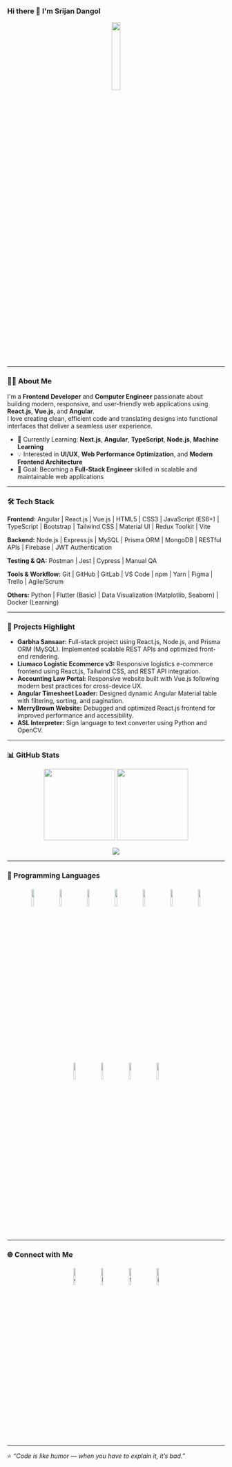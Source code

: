 ### Hi there 👋 I'm Srijan Dangol  

<p align="center">
  <img width="20%" src="https://img.icons8.com/ios-filled/96/000000/programming.png"/>
</p>

---

### 👨‍💻 About Me  
I'm a **Frontend Developer** and **Computer Engineer** passionate about building modern, responsive, and user-friendly web applications using **React.js**, **Vue.js**, and **Angular**.  
I love creating clean, efficient code and translating designs into functional interfaces that deliver a seamless user experience.  

- 🌱 Currently Learning: **Next.js**, **Angular**, **TypeScript**, **Node.js**, **Machine Learning**  
- 💡 Interested in **UI/UX**, **Web Performance Optimization**, and **Modern Frontend Architecture**  
- 🧠 Goal: Becoming a **Full-Stack Engineer** skilled in scalable and maintainable web applications  

---

### 🛠️ Tech Stack  

**Frontend:** Angular |  React.js |  Vue.js |  HTML5 | CSS3 | JavaScript (ES6+) | TypeScript | Bootstrap | Tailwind CSS | Material UI | Redux Toolkit | Vite  

**Backend:** Node.js | Express.js | MySQL | Prisma ORM | MongoDB | RESTful APIs | Firebase | JWT Authentication  

**Testing & QA:** Postman | Jest | Cypress | Manual QA  

**Tools & Workflow:** Git | GitHub | GitLab | VS Code | npm | Yarn | Figma | Trello | Agile/Scrum  

**Others:** Python | Flutter (Basic) | Data Visualization (Matplotlib, Seaborn) | Docker (Learning)  

---

### 🚀 Projects Highlight  

- **Garbha Sansaar:** Full-stack project using React.js, Node.js, and Prisma ORM (MySQL). Implemented scalable REST APIs and optimized front-end rendering.  
- **Liumaco Logistic Ecommerce v3:** Responsive logistics e-commerce frontend using React.js, Tailwind CSS, and REST API integration.  
- **Accounting Law Portal:** Responsive website built with Vue.js following modern best practices for cross-device UX.  
- **Angular Timesheet Loader:** Designed dynamic Angular Material table with filtering, sorting, and pagination.  
- **MerryBrown Website:** Debugged and optimized React.js frontend for improved performance and accessibility.  
- **ASL Interpreter:** Sign language to text converter using Python and OpenCV.  

---

### 📊 GitHub Stats  

<p align="center">
  <img src="https://github-readme-stats.vercel.app/api?username=srijandangol&show_icons=true&theme=tokyonight" height="165"/>
  <img src="https://github-readme-stats.vercel.app/api/top-langs/?username=srijandangol&layout=compact&theme=tokyonight" height="165"/>
</p>

<p align="center">
  <img src="https://github-readme-streak-stats.herokuapp.com?user=srijandangol&theme=tokyonight&date_format=j%20M%5B%20Y%5D"/>
</p>

---

### 🧠 Programming Languages  

<p align="center">
  <img width="10%" style="padding:5px" src="https://img.icons8.com/color/144/000000/javascript.png"/>
  <img width="10%" style="padding:5px" src="https://img.icons8.com/color/144/000000/typescript.png"/>
  <img width="10%" style="padding:5px" src="https://img.icons8.com/color/144/000000/nodejs.png"/>
  <img width="10%" style="padding:5px" src="https://img.icons8.com/office/160/000000/express-js.png"/>
  <img width="10%" style="padding:5px" src="https://img.icons8.com/color/144/000000/react-native.png"/>
  <img width="10%" style="padding:5px" src="https://img.icons8.com/color/144/000000/vue-js.png"/>
  <img width="10%" style="padding:5px" src="https://img.icons8.com/color/144/000000/angularjs.png"/>
  <img width="10%" style="padding:5px" src="https://img.icons8.com/color/144/000000/prisma-orm.png"/>
  <img width="10%" style="padding:5px" src="https://img.icons8.com/color/144/000000/flutter.png"/>
  <img width="10%" style="padding:5px" src="https://img.icons8.com/color/144/000000/python.png"/>
  <img width="10%" style="padding:5px" src="https://img.icons8.com/ios-filled/50/000000/c-plus-plus-logo.png"/>
</p>

---

### 🌐 Connect with Me  

<p align="center">
	<a href="https://github.com/srijandangol"><img alt="github" width="10%" style="padding:5px" src="https://img.icons8.com/clouds/100/000000/github.png"/></a>
	<a href="https://www.linkedin.com/in/srijan-dangol-955465206/"><img alt="linkedin" width="10%" style="padding:5px" src="https://img.icons8.com/clouds/100/000000/linkedin.png"/></a>
	<a href="https://www.facebook.com/srijan.dragneel/"><img alt="facebook" width="10%" style="padding:5px" src="https://img.icons8.com/clouds/100/000000/facebook-new.png"/></a>
	<a href="https://www.instagram.com/bravo_dgl/"><img alt="instagram" width="10%" style="padding:5px" src="https://img.icons8.com/clouds/100/000000/instagram.png"/></a>
</p>

---

⭐️ *“Code is like humor — when you have to explain it, it’s bad.”*  
